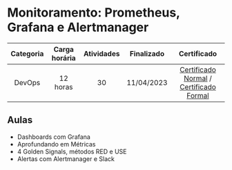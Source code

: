 # Monitoramento: Prometheus, Grafana e Alertmanager

Categoria | Carga horária | Atividades | Finalizado | Certificado |
:-:|:-:|:-:|:-:|:-:|
DevOps | 12 horas | 30 | 11/04/2023 | [Certificado Normal](https://cursos.alura.com.br/certificate/841e1644-e80c-481f-b48d-64a81445157f) / [Certificado Formal](https://cursos.alura.com.br/user/rodineicosta/course/monitoramento-prometheus-grafana-alertmanager/formalCertificate)

## Aulas

- Dashboards com Grafana
- Aprofundando em Métricas
- 4 Golden Signals, métodos RED e USE
- Alertas com Alertmanager e Slack
